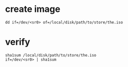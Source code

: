 # create image

```
dd if=/dev/<sr0> of=/local/disk/path/to/store/the.iso
```

# verify

```
sha1sum /local/disk/path/to/store/the.iso
if=/dev/<sr0> | sha1sum
```
